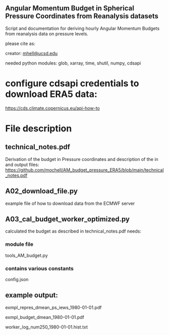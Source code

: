 ## Angular Momentum Budget in Spherical Pressure Coordinates from Reanalysis datasets
Script and documentation for deriving hourly Angular Momentum Budgets from reanalysis data on pressure levels.

please cite as:

creator: mhell@ucsd.edu

needed python modules:
glob, xarray, time, shutil, numpy, cdsapi 
# configure cdsapi credentials to download ERA5 data:
https://cds.climate.copernicus.eu/api-how-to 

# File description
## technical_notes.pdf
Derivation of the budget in Pressure coordinates and description of the in and output files:
https://github.com/mochell/AM_budget_pressure_ERA5/blob/main/technical_notes.pdf


## A02_download_file.py
example file of how to download data from the ECMWF server

## A03_cal_budget_worker_optimized.py
calculated the budget as described in technical_notes.pdf
needs:
### module file
tools_AM_budget.py
### contains various constants
config.json        

## example output:
exmpl_repres_dmean_ps_iews_1980-01-01.pdf

exmpl_budget_dmean_1980-01-01.pdf

worker_log_num250_1980-01-01.hist.txt
